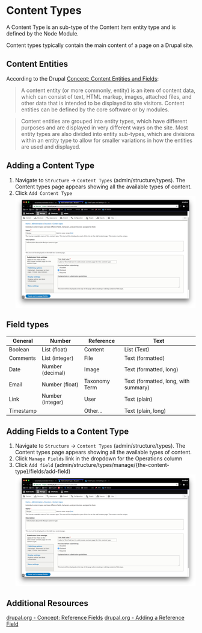 # Content Types

A Content Type is an sub-type of the Content Item entity type and is defined by the Node Module.

Content types typically contain the main content of a page on a Drupal site.

## Content Entities

According to the Drupal [Concept: Content Entities and Fields](https://www.drupal.org/docs/user_guide/en/planning-data-types.html):

> A content entity (or more commonly, entity) is an item of content data, which can consist of text, HTML markup, images, attached files, and other data that is intended to be displayed to site visitors. Content entities can be defined by the core software or by modules.

> Content entities are grouped into entity types, which have different purposes and are displayed in very different ways on the site. Most entity types are also divided into entity sub-types, which are divisions within an entity type to allow for smaller variations in how the entities are used and displayed.

## Adding a Content Type

1. Navigate to `Structure` -> `Content Types` (admin/structure/types). The Content types page appears showing all the available types of content.
2. Click `Add Content Type`
![Add Content Type](images/adding-content-types-1.png "Add Content Type")

## Field types

| General | Number | Reference | Text |
| ---- | ---- | ---- | ---- |
| Boolean | List (float) | Content | List (Text) |
| Comments | List (integer) | File | Text (formatted) |
| Date | Number (decimal) | Image | Text (formatted, long)|
| Email | Number (float) | Taxonomy Term | Text (formatted, long, with summary)|
| Link | Number (integer) | User | Text (plain)|
| Timestamp |  | Other... | Text (plain, long)|

## Adding Fields to a Content Type

1. Navigate to `Structure` -> `Content Types` (admin/structure/types). The Content types page appears showing all the available types of content.
2. Click `Manage Fields` link in the dropdown for the Operations column
3. Click `Add field` (admin/structure/types/manage/{the-content-type}/fields/add-field)
![Add Content Type](images/adding-content-types-1.png "Add Content Type")

## Additional Resources
[drupal.org - Concept: Reference Fields](https://www.drupal.org/docs/user_guide/en/structure-reference-fields.html)
[drupal.org - Adding a Reference Field](https://www.drupal.org/docs/user_guide/en/structure-adding-reference.html)
